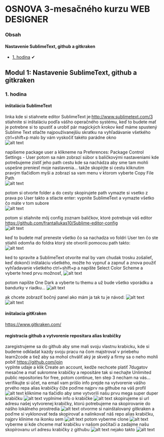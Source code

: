 # OSNOVA 3-mesačného kurzu WEB DESIGNER

### Obsah
#### Nastavenie SublimeText, github a gitkraken

- [1. hodina](#1) &#10004;

## Modul 1: Nastavenie SublimeText, github a gitkraken

### <a name="1">1. hodina</a>

#### inštalácia SublimeText</br>
linka kde si stiahnete editor SublimeText je:<a name="http://www.sublimetext.com/3">http://www.sublimetext.com/3</a></br>
stiahnite si inštaláciu podľa vášho operačného systému, keď to budete mať je potrebne si to spustiť a urobiť pár magických krokov
keď máme spustený Sublime Text stlačte najpoužívanejšiu skratku na vyhľadávanie všetkého ctrl+shift+p
malo by vám vyskočiť takéto parádne okno</br> 
![alt text](https://github.com/frantallukas10/learn2codeNew/blob/master/1/1.png)

napíšeme package user a klikneme na Preferences: Package Control Settings - User potom sa nám zobrazí súbor s baličkovými nastaveniami kde potrebujeme zistiť jeho path cestu kde sa nachádza aby sme tam mohli uspešne preniesť moje nastavenia... takže skopírjte si cestu kliknutim pravým tlačidlom myši a zobrazí sa vam menu v ktorom vyberte Copy File Path</br>
![alt text](https://github.com/frantallukas10/learn2codeNew/blob/master/1/2.png)

potom si otvorte folder a do cesty skopirujete path vymazte si vsetko z prava po User takto a stlacte enter: vypnite SublimeText a vymazte všetko čo máte v tom subore</br>
![alt text](https://github.com/frantallukas10/learn2codeNew/blob/master/1/4.png)

potom si stiahnite môj config zoznam baličkov, ktoré potrebuje váš editor <a name="https://github.com/frantallukas10/Sublime-editor-config">https://github.com/frantallukas10/Sublime-editor-config</a></br>
![alt text](https://github.com/frantallukas10/learn2codeNew/blob/master/1/5.png)

keď to budete mať preneste všetko čo sa nachadza vo foldri User ten čo ste stiahli odomňa do foldra ktorý ste otvorili pomocou path takto:</br>
![alt text](https://github.com/frantallukas10/learn2codeNew/blob/master/1/6.png)

ked to spravite a SublimeText otvorite mal by vam chudak trosku zošalieť, keď dokonči inštaláciu všetkého, možte ho vypnuť a zapnuť a znova použiť vyhľadavanie všetkého ctrl+shift+p a napíšte Select Color Scheme a vyberte hned prvu možnosť, 
![alt text](https://github.com/frantallukas10/learn2codeNew/blob/master/1/7.png)

potom napíšte One Dark a vyberte tu themu a už bude všetko vporádku a bandurky v riadku...
![alt text](https://github.com/frantallukas10/learn2codeNew/blob/master/1/8.png)

ak chcete zobraziť bočný panel ako mám ja tak tu je návod:
![alt text](https://github.com/frantallukas10/learn2codeNew/blob/master/1/9.png)
![alt text](https://github.com/frantallukas10/learn2codeNew/blob/master/1/10.png)

#### inštalacia gitKraken</br>
<a name="https://www.gitkraken.com/">https://www.gitkraken.com/</a></br>

#### registracia github a vytvorenie repositara alias krabičky</br>
zaregistrujeme sa do github aby sme mali svoju vlastnu krabicku, kde si budeme odkladat kazdy svoju pracu na čom majstroval v priebehu learn2code a tiež aby sa mohol chváliť aký je skvelý a firmy sa o neho mohli pobiť <a name="https://github.com/join">https://github.com/join</a></br>
vyplnte udaje a klik Create an account, kedže nechcete platiť 7dugatov mesačne a mať sukromne krabičky a repositáre tak si nechajte Unlimited public repositories for free, potom continue, ten step 3 necham na vás...
verifikujte si účet, na email vam prišlo info
prejde na vytvorenie vášho prvého repa alias krabičky čiže poďme najprv na githube na váš profil
![alt text](https://github.com/frantallukas10/learn2codeNew/blob/master/1/11.png)
kliknime na tlačidlo aby sme vytvorili našu prvu mega super duper krabičku
![alt text](https://github.com/frantallukas10/learn2codeNew/blob/master/1/12.png)
vyplníme info o krabičke
![alt text](https://github.com/frantallukas10/learn2codeNew/blob/master/1/13.png)
skopirujeme si url adresu našej vytvorenej krabičky, ktorú potrebujeme na skopirovanie do nášho lokálneho prostredia
![alt text](https://github.com/frantallukas10/learn2codeNew/blob/master/1/14.png)
otvorme si nainštalovaný gitkraken a poďme si vyklonovať teda skopirovať a nalinkovať náš repo alias krabičku, najprv klinime na ikonku sem
![alt text](https://github.com/frantallukas10/learn2codeNew/blob/master/1/15.png)
potom vyberme clone
![alt text](https://github.com/frantallukas10/learn2codeNew/blob/master/1/16.png)
vyberme si kde chceme mať krabičku v našom počítači a zadajme našu skopírovanu url adresu krabičky z githubu
![alt text](https://github.com/frantallukas10/learn2codeNew/blob/master/1/17.png)
nejako takto
![alt text](https://github.com/frantallukas10/learn2codeNew/blob/master/1/18.png)

